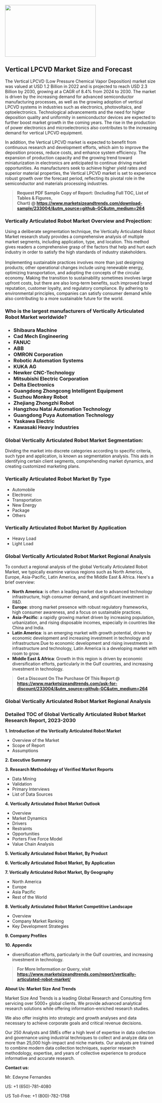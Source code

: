 <p><img class="alignnone size-medium wp-image-20088" src="https://ffe5etoiles.com/wp-content/uploads/2024/12/MST1-300x171.png" alt="" width="300" height="171" /></p><h2>Vertical LPCVD Market Size and Forecast</h2><p>The Vertical LPCVD (Low Pressure Chemical Vapor Deposition) market size was valued at USD 1.2 Billion in 2022 and is projected to reach USD 2.3 Billion by 2030, growing at a CAGR of 8.4% from 2024 to 2030. The market is driven by the increasing demand for advanced semiconductor manufacturing processes, as well as the growing adoption of vertical LPCVD systems in industries such as electronics, photovoltaics, and optoelectronics. Technological advancements and the need for higher deposition quality and uniformity in semiconductor devices are expected to further boost market growth in the coming years. The rise in the production of power electronics and microelectronics also contributes to the increasing demand for vertical LPCVD equipment.</p><p>In addition, the Vertical LPCVD market is expected to benefit from continuous research and development efforts, which aim to improve the deposition process, reduce costs, and enhance system efficiency. The expansion of production capacity and the growing trend toward miniaturization in electronics are anticipated to continue driving market opportunities. As manufacturers seek to achieve higher yield rates and superior material properties, the Vertical LPCVD market is set to experience robust growth over the forecast period, reflecting its pivotal role in the semiconductor and materials processing industries.</p></p><blockquote id="" class=""><strong>Request PDF Sample Copy of Report: (Including Full TOC, List of Tables &amp; Figures, Chart)&nbsp;@&nbsp;<strong><a href="https://www.marketsizeandtrends.com/download-sample/233004/&utm_source=github-GC&utm_medium=264" target="_blank">https://www.marketsizeandtrends.com/download-sample/233004/&utm_source=github-GC&utm_medium=264</a></strong></strong></blockquote><h3 id="" class="">Vertically Articulated Robot Market&nbsp;Overview and Projection:</h3><p id="" class="">Using a deliberate segmentation technique, the Vertically Articulated Robot Market research study provides a comprehensive analysis of multiple market segments, including application, type, and location. This method gives readers a comprehensive grasp of the factors that help and hurt each industry in order to satisfy the high standards of industry stakeholders. <br /> <br />Implementing sustainable practices involves more than just designing products; other operational changes include using renewable energy, optimizing transportation, and adopting the concepts of the circular economy. Making the transition to sustainability sometimes involves large upfront costs, but there are also long-term benefits, such improved brand reputation, customer loyalty, and regulatory compliance. By adhering to environmental principles, companies can satisfy consumer demand while also contributing to a more sustainable future for the world.</p><h3 id="" class="">Who is the largest manufacturers of&nbsp;Vertically Articulated Robot Market worldwide?</h3><h3 class=""><p><ul><li>Shibaura Machine </li><li> Cad Mech Engineering </li><li> FANUC </li><li> ABB </li><li> OMRON Corporation </li><li> Robotic Automation Systems </li><li> KUKA AG </li><li> Newker CNC-Technology </li><li> Mitsubishi Electric Corporation </li><li> Delta Electronics </li><li> Guangdong Zhongcong Intelligent Equipment </li><li> Suzhou Monkey Robot </li><li> Zhejiang Zhongzhi Robot </li><li> Hangzhou Natai Automation Technology </li><li> Guangdong Puya Automation Technology </li><li> Yaskawa Electric </li><li> Kawasaki Heavy Industries</li></ul></p></h3><h3 id="" class="">Global&nbsp;Vertically Articulated Robot Market Segmentation:</h3><p id="" class="">Dividing the market into discrete categories according to specific criteria, such type and application, is known as segmentation analysis. This aids in identifying certain client segments, comprehending market dynamics, and creating customized marketing plans.</p><h3 id="" class="">Vertically Articulated Robot Market&nbsp;By Type</h3><p><p><ul><li>Automobile</li><li> Electronic</li><li> Transportation</li><li> New Energy</li><li> Package</li><li> Others</p></li></ul></p></p><h3 id="" class="">Vertically Articulated Robot Market&nbsp;By Application</h3><p class=""><p><ul><li>Heavy Load</li><li> Light Load</li></ul></p></p><h3 id="" class="">Global Vertically Articulated Robot Market Regional Analysis</h3><p id="" class="">To conduct a regional analysis of the global Vertically Articulated Robot Market, we typically examine various regions such as North America, Europe, Asia-Pacific, Latin America, and the Middle East &amp; Africa. Here's a brief overview:</p><ul><li><strong>North America</strong>: is often a leading market due to advanced technology infrastructure, high consumer demand, and significant investment in R&amp;D.</li><li><strong>Europe</strong>: strong market presence with robust regulatory frameworks, high consumer awareness, and a focus on sustainable practices.</li><li><strong>Asia-Pacific</strong>: a rapidly growing market driven by increasing population, urbanization, and rising disposable incomes, especially in countries like China and India.</li><li><strong>Latin America</strong>: is an emerging market with growth potential, driven by economic development and increasing investment in technology and infrastructure.Due to economic development and rising investments in infrastructure and technology, Latin America is a developing market with room to grow.</li><li><strong>Middle East &amp; Africa</strong>: Growth in this region is driven by economic diversification efforts, particularly in the Gulf countries, and increasing investment in technology.</li></ul><blockquote id="" class=""><strong>Get a Discount On The Purchase Of This Report @ <strong><a href="https://www.marketsizeandtrends.com/ask-for-discount/233004/&utm_source=github-GC&utm_medium=264" target="_blank">https://www.marketsizeandtrends.com/ask-for-discount/233004/&utm_source=github-GC&utm_medium=264</a></strong></strong></blockquote><h3 id="" class="">Global Vertically Articulated Robot Market Regional Analysis</h3><h3 id="" class="">Detailed TOC of Global Vertically Articulated Robot Market Research Report, 2023-2030</h3><p id="" class=""><strong>1. Introduction of the Vertically Articulated Robot Market</strong></p><ul><li>Overview of the Market</li><li>Scope of Report</li><li>Assumptions</li></ul><p id="" class=""><strong>2. Executive Summary</strong></p><p id="" class=""><strong>3. Research Methodology of Verified Market Reports</strong></p><ul><li>Data Mining</li><li>Validation</li><li>Primary Interviews</li><li>List of Data Sources</li></ul><p id="" class=""><strong>4. Vertically Articulated Robot Market Outlook</strong></p><ul><li>Overview</li><li>Market Dynamics</li><li>Drivers</li><li>Restraints</li><li>Opportunities</li><li>Porters Five Force Model</li><li>Value Chain Analysis</li></ul><p id="" class=""><strong>5. Vertically Articulated Robot Market, By Product</strong></p><p id="" class=""><strong>6. Vertically Articulated Robot Market, By Application</strong></p><p id="" class=""><strong>7. Vertically Articulated Robot Market, By Geography</strong></p><ul><li>North America</li><li>Europe</li><li>Asia Pacific</li><li>Rest of the World</li></ul><p id="" class=""><strong>8. Vertically Articulated Robot Market Competitive Landscape</strong></p><ul><li>Overview</li><li>Company Market Ranking</li><li>Key Development Strategies</li></ul><p id="" class=""><strong>9. Company Profiles</strong></p><p id="" class=""><strong>10. Appendix</strong></p><ul><li>diversification efforts, particularly in the Gulf countries, and increasing investment in technology.</li></ul><blockquote id="" class=""><strong>For More Information or Query, visit <strong><strong><a href="https://www.marketsizeandtrends.com/report/vertically-articulated-robot-market/" target="_blank">https://www.marketsizeandtrends.com/report/vertically-articulated-robot-market/</a></strong></strong></strong></blockquote><p id="" class=""><strong>About Us: Market Size And Trends</strong></p><p id="" class="">Market Size And Trends is a leading Global Research and Consulting firm servicing over 5000+ global clients. We provide advanced analytical research solutions while offering information-enriched research studies.</p><p id="" class="">We also offer insights into strategic and growth analyses and data necessary to achieve corporate goals and critical revenue decisions.</p><p id="" class="">Our 250 Analysts and SMEs offer a high level of expertise in data collection and governance using industrial techniques to collect and analyze data on more than 25,000 high-impact and niche markets. Our analysts are trained to combine modern data collection techniques, superior research methodology, expertise, and years of collective experience to produce informative and accurate research.</p><p id="" class=""><strong>Contact us:</strong></p><p id="" class="">Mr. Edwyne Fernandes</p><p id="" class="">US: +1 (650)-781-4080</p><p id="" class="">US Toll-Free: +1 (800)-782-1768</p>
